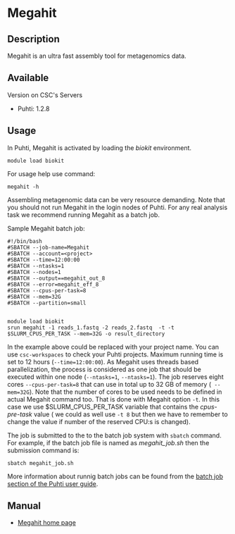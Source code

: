 # Megahit

## Description

Megahit is an ultra fast assembly tool for metagenomics data.


## Available

Version on CSC's Servers

-   Puhti: 1.2.8

## Usage

In Puhti, Megahit is activated by loading the _biokit_ environment.

```text
module load biokit
```
For usage help use command:
```text
megahit -h
```
Assembling metagenomic data can be very resource demanding. Note that you should not run Megahit in the login nodes of Puhti.
For any real analysis task we recommend running Megahit as a batch job.


Sample Megahit batch job:
```text
#!/bin/bash
#SBATCH --job-name=Megahit
#SBATCH --account=<project>
#SBATCH --time=12:00:00
#SBATCH --ntasks=1
#SBATCH --nodes=1
#SBATCH --output==megahit_out_8
#SBATCH --error=megahit_eff_8
#SBATCH --cpus-per-task=8
#SBATCH --mem=32G
#SBATCH --partition=small


module load biokit
srun megahit -1 reads_1.fastq -2 reads_2.fastq  -t -t $SLURM_CPUS_PER_TASK --mem=32G -o result_directory
```
In the example above _<project>_ could be replaced with your project name. You can use `csc-workspaces` to check your Puhti projects. Maximum running time is 
set to 12 hours (`--time=12:00:00`). As Megahit uses threads based parallelization, the process is considered as one job that should be executed within one node (`--ntasks=1`, `--ntasks=1`). The job reserves eight cores `--cpus-per-task=8` that can use in total up to 32 GB of memory  (` --mem=32G`). Note that the number of cores to be used needs to be defined in actual Megahit command
too. That is done with Megahit option `-t`. In this case we use $SLURM_CPUS_PER_TASK variable that contains the _cpus-pre-task_ 
value ( we could as well use `-t 8` but then we have to remember to change the value if number of the reserved CPU:s is changed).

The job is submitted to the to the batch job system with `sbatch` command. For example, if the batch job
file is named as _megahit_job.sh_ then the submission command is: 
```text
sbatch megahit_job.sh 
```
More information about runnig batch jobs can be found from the [batch job section of the Puhti user guide](../computing/running/getting-started.md).



## Manual

*   [Megahit home page](https://github.com/voutcn/megahit)





